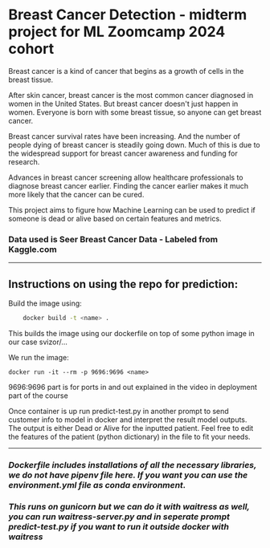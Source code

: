 # Breast Cancer Detection - midterm project for ML Zoomcamp 2024 cohort

Breast cancer is a kind of cancer that begins as a growth of cells in the breast tissue.

After skin cancer, breast cancer is the most common cancer diagnosed in women in the United States. But breast cancer doesn't just happen in women. Everyone is born with some breast tissue, so anyone can get breast cancer.

Breast cancer survival rates have been increasing. And the number of people dying of breast cancer is steadily going down. Much of this is due to the widespread support for breast cancer awareness and funding for research.

Advances in breast cancer screening allow healthcare professionals to diagnose breast cancer earlier. Finding the cancer earlier makes it much more likely that the cancer can be cured. 

This project aims to figure how Machine Learning can be used to predict if someone is dead or alive based on certain features and metrics.

### Data used is Seer Breast Cancer Data - Labeled from Kaggle.com

---

## Instructions on using the repo for prediction:
Build the image using: 

```bash
    docker build -t <name> .
```

This builds the <name> image using our dockerfile on top of some python image in our case svizor/...

We run the image: 

```bach
docker run -it --rm -p 9696:9696 <name>
```

9696:9696 part is for ports in and out explained in the video in deployment part of the course

Once container is up run predict-test.py in another prompt to send customer info to model in docker and interpret the result model outputs. The output is either Dead or Alive for the inputted patient. Feel free to edit the features of the patient (python dictionary) in the file to fit your needs.

---

### *Dockerfile includes installations of all the necessary libraries, we do not have pipenv file here. If you want you can use the environment.yml file as conda environment.*
### *This runs on gunicorn but we can do it with waitress as well, you can run waitress-server.py and in seperate prompt predict-test.py if you want to run it outside docker with waitress*
